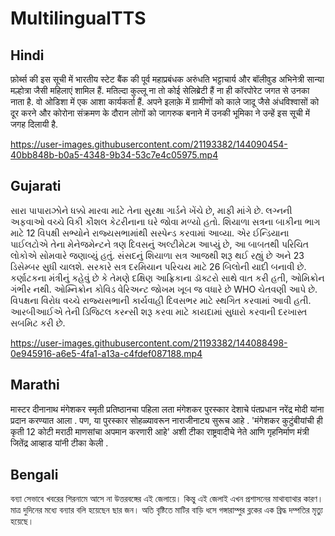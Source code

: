 # MultilingualTTS
## Hindi
फ़ोर्ब्स की इस सूची में भारतीय स्टेट बैंक की पूर्व महाप्रबंधक अरुंधति भट्टाचार्य और बॉलीवुड अभिनेत्री सान्या मल्होत्रा जैसी महिलाएं शामिल हैं. मतिल्दा कुल्लू ना तो कोई सेलिब्रेटी हैं ना ही कॉरपोरेट जगत से उनका नाता है. वो ओडिशा में एक आशा कार्यकर्ता हैं. अपने इलाक़े में ग्रामीणों को काले जादू जैसे अंधविश्वासों को दूर करने और कोरोना संक्रमण के दौरान लोगों को जागरुक बनाने में उनकी भूमिका ने उन्हें इस सूची में जगह दिलायी है.

https://user-images.githubusercontent.com/21193382/144090454-40bb848b-b0a5-4348-9b34-53c7e4c05975.mp4


## Gujarati
સારા પાપારાઝોને ધક્કો મારવા માટે તેના સુરક્ષા ગાર્ડને ખેંચે છે, માફી માંગે છે.
લગ્નની અફવાઓ વચ્ચે વિકી કૌશલ કેટરીનાના ઘરે જોવા મળ્યો હતો.
શિયાળા સત્રના બાકીના ભાગ માટે 12 વિપક્ષી સભ્યોને રાજ્યસભામાંથી સસ્પેન્ડ કરવામાં આવ્યા.
એર ઈન્ડિયાના પાઈલટોએ તેના મેનેજમેન્ટને ત્રણ દિવસનું અલ્ટીમેટમ આપ્યું છે, આ બાબતથી પરિચિત લોકોએ સોમવારે જણાવ્યું હતું.
સંસદનું શિયાળા સત્ર આજથી શરૂ થઈ રહ્યું છે અને 23 ડિસેમ્બર સુધી ચાલશે.
સરકારે સત્ર દરમિયાન પરિચય માટે 26 બિલોની યાદી બનાવી છે.
કર્ણાટકના મંત્રીનું કહેવું છે કે તેમણે દક્ષિણ આફ્રિકાના ડૉક્ટરો સાથે વાત કરી હતી, ઓમિક્રોન ગંભીર નથી.
ઓમ્નિક્રોન કોવિડ વેરિઅન્ટ જોખમ ખૂબ જ વધારે છે WHO ચેતવણી આપે છે.
વિપક્ષના વિરોધ વચ્ચે રાજ્યસભાની કાર્યવાહી દિવસભર માટે સ્થગિત કરવામાં આવી હતી.
આરબીઆઈએ તેની ડિજિટલ કરન્સી શરૂ કરવા માટે કાયદામાં સુધારો કરવાની દરખાસ્ત સબમિટ કરી છે.

https://user-images.githubusercontent.com/21193382/144088498-0e945916-a6e5-4fa1-a13a-c4fdef087188.mp4

## Marathi
मास्टर दीनानाथ मंगेशकर स्मृती प्रतिष्ठानचा पहिला लता मंगेशकर पुरस्कार देशाचे पंतप्रधान नरेंद्र मोदी यांना प्रदान करण्यात आला .  पण, या पुरस्कार सोहळ्यावरून नाराजीनाट्य सुरूच आहे .  'मंगेशकर कुटुंबीयांची ही कृती 12 कोटी मराठी माणसांचा अपमान करणारी आहे' अशी टीका राष्ट्रवादीचे नेते आणि गृहनिर्माण मंत्री जितेंद्र आव्हाड यांनी टीका केली .

## Bengali
বন্যা সেভাবে খবরের শিরনামে আসে না উত্তরবঙ্গের এই জেলায়ে। কিন্তু এই জেলাই এখন প্রশাসনের মাথাব্যাথার কারণ। মাত্র দুদিনের মধ্যে বন্যার বলি হয়েছেন ছার জন। অতি বৃষ্টিতে মাটির বাড়ি ধসে গঙ্গারাম্পুর ব্লকের এক ব্রিদ্ধ দম্পতির মৃত্যু হয়েছে।
